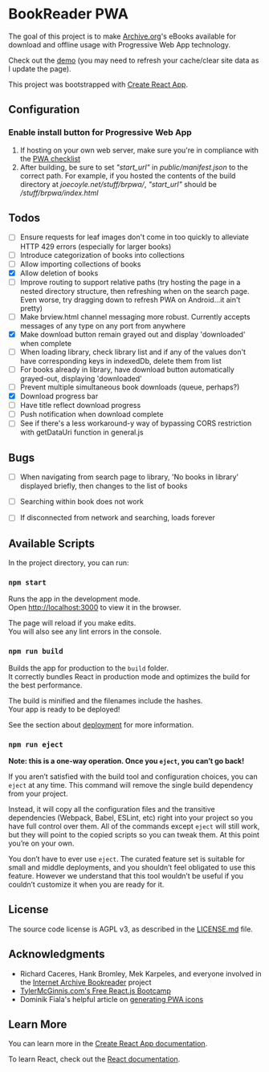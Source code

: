 # BookReader PWA

The goal of this project is to make [Archive.org](https://archive.org/)'s eBooks available for download and offline usage with Progressive Web App technology.

Check out the [demo](https://joecoyle.net/other/BookReaderPWA/) (you may need to refresh your cache/clear site data as I update the page).

This project was bootstrapped with [Create React App](https://github.com/facebook/create-react-app).


## Configuration

### Enable install button for Progressive Web App

1. If hosting on your own web server, make sure you're in compliance with the [PWA checklist](https://developers.google.com/web/progressive-web-apps/checklist)
2. After building, be sure to set *"start_url"* in *public/manifest.json* to the correct path. For example, if you hosted
the contents of the build directory at *joecoyle.net/stuff/brpwa/*, *"start_url"* should be */stuff/brpwa/index.html*


## Todos
- [ ] Ensure requests for leaf images don't come in too quickly to alleviate HTTP 429 errors (especially for larger books)
- [ ] Introduce categorization of books into collections
- [ ] Allow importing collections of books
- [x] Allow deletion of books
- [ ] Improve routing to support relative paths (try hosting the page in a nested directory structure, then refreshing when on the search page. Even worse, try dragging down to refresh PWA on Android...it ain't pretty)
- [ ] Make brview.html channel messaging more robust. Currently accepts messages of any type on any port from anywhere
- [x] Make download button remain grayed out and display 'downloaded' when complete
- [ ] When loading library, check library list and if any of the values don't have corresponding keys in indexedDb, delete them from list
- [ ] For books already in library, have download button automatically grayed-out, displaying 'downloaded'
- [ ] Prevent multiple simultaneous book downloads (queue, perhaps?)
- [x] Download progress bar
- [ ] Have title reflect download progress
- [ ] Push notification when download complete
- [ ] See if there's a less workaround-y way of bypassing CORS restriction with getDataUri function in general.js

## Bugs
- [ ] When navigating from search page to library, 'No books in library' displayed briefly, then changes to the list of books
- [ ] Searching within book does not work
- [ ] If disconnected from network and searching, loads forever


## Available Scripts

In the project directory, you can run:

### `npm start`

Runs the app in the development mode.<br>
Open [http://localhost:3000](http://localhost:3000) to view it in the browser.

The page will reload if you make edits.<br>
You will also see any lint errors in the console.

### `npm run build`

Builds the app for production to the `build` folder.<br>
It correctly bundles React in production mode and optimizes the build for the best performance.

The build is minified and the filenames include the hashes.<br>
Your app is ready to be deployed!

See the section about [deployment](https://facebook.github.io/create-react-app/docs/deployment) for more information.

### `npm run eject`

**Note: this is a one-way operation. Once you `eject`, you can’t go back!**

If you aren’t satisfied with the build tool and configuration choices, you can `eject` at any time. This command will remove the single build dependency from your project.

Instead, it will copy all the configuration files and the transitive dependencies (Webpack, Babel, ESLint, etc) right into your project so you have full control over them. All of the commands except `eject` will still work, but they will point to the copied scripts so you can tweak them. At this point you’re on your own.

You don’t have to ever use `eject`. The curated feature set is suitable for small and middle deployments, and you shouldn’t feel obligated to use this feature. However we understand that this tool wouldn’t be useful if you couldn’t customize it when you are ready for it.


## License

The source code license is AGPL v3, as described in the [LICENSE.md](LICENSE.md) file.


## Acknowledgments

* Richard Caceres, Hank Bromley, Mek Karpeles, and everyone involved in the [Internet Archive Bookreader](https://openlibrary.org/dev/docs/bookreader) project
* [TylerMcGinnis.com's Free React.js Bootcamp](https://www.youtube.com/watch?v=8GXXGJRDMdQ)
* Dominik Fiala's helpful article on [generating PWA icons](https://dev.to/dominikfiala/hassle-free-pwa-icons-and-splash-screen-generation-3c24)


## Learn More

You can learn more in the [Create React App documentation](https://facebook.github.io/create-react-app/docs/getting-started).

To learn React, check out the [React documentation](https://reactjs.org/).
